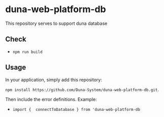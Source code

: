 # duna-web-platform-db

This repository serves to support duna database

## Check

-   `npm run build`

## Usage

In your application, simply add this repository:

`npm install https://github.com/Duna-System/duna-web-platform-db.git`.

Then include the error definitions. Example:

-   `import {  connectToDatabase } from 'duna-web-platform-db`
